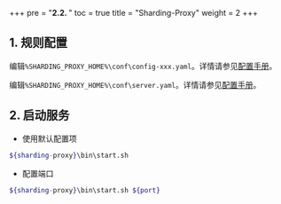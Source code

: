 +++
pre = "<b>2.2. </b>"
toc = true
title = "Sharding-Proxy"
weight = 2
+++

## 1. 规则配置

编辑`%SHARDING_PROXY_HOME%\conf\config-xxx.yaml`。详情请参见[配置手册](/cn/manual/sharding-proxy/configuration/)。

编辑`%SHARDING_PROXY_HOME%\conf\server.yaml`。详情请参见[配置手册](/cn/manual/sharding-proxy/configuration/)。
 
## 2. 启动服务

* 使用默认配置项

```sh
${sharding-proxy}\bin\start.sh
```

* 配置端口

```sh
${sharding-proxy}\bin\start.sh ${port}
```
